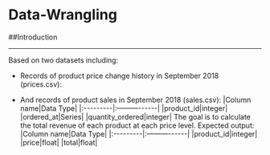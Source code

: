 # Data-Wrangling
##Introduction
***

Based on two datasets including:
- Records of product price change history in September 2018 (prices.csv):

- And records of product sales in September 2018 (sales.csv):
  |Column name|Data Type|
  |:---------|:———------|
  |product_id|integer|
  |ordered_at|Series|
  |quantity_ordered|integer|
The goal is to calculate the total revenue of each product at each price level. Expected output:
  |Column name|Data Type|
  |:---------|:———------|
  |product_id|integer|
  |price|float|
  |total|float|
